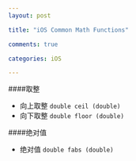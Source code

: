 ```yaml
---
layout: post

title: "iOS Common Math Functions"

comments: true

categories: iOS

---
```



####取整
+ 向上取整 `double ceil (double)`
+ 向下取整 `double floor (double)`

####绝对值 
+ 绝对值 `double fabs (double)`